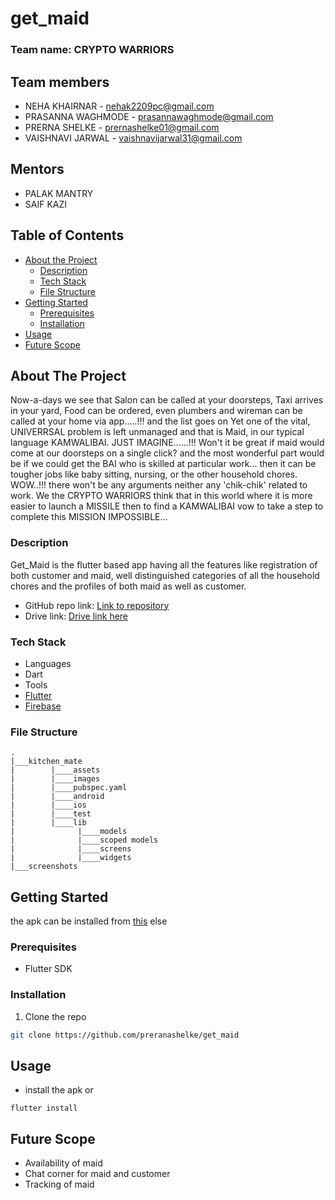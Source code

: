 # get_maid
### Team name: CRYPTO WARRIORS

## Team members
* NEHA KHAIRNAR - nehak2209pc@gmail.com
* PRASANNA WAGHMODE - prasannawaghmode@gmail.com
* PRERNA SHELKE - prernashelke01@gmail.com
* VAISHNAVI JARWAL - vaishnavijarwal31@gmail.com

## Mentors
* PALAK MANTRY
* SAIF KAZI

## Table of Contents

* [About the Project](#about-the-project)
  * [Description](#Description)
  * [Tech Stack](#tech-stack)
  * [File Structure](#file-structure)
* [Getting Started](#getting-started)
  * [Prerequisites](#prerequisites)
  * [Installation](#installation)
* [Usage](#usage)
* [Future Scope](#future-scope)


## About The Project
Now-a-days we see that Salon can be called at your doorsteps, Taxi arrives in your yard, Food can be ordered, even plumbers and wireman can be called at your home via app.....!!! and the list goes on
Yet one of the vital, UNIVERRSAL problem is left unmanaged and that is Maid, in our typical language KAMWALIBAI.
JUST IMAGINE......!!!
Won't it be great if maid would come at our doorsteps on a single click? and the most wonderful part would be if we could get the BAI who is skilled at particular work...
then it can be tougher jobs like baby sitting, nursing, or the other household chores.
WOW..!!! there won't be any arguments neither any 'chik-chik' related to work.
We the CRYPTO WARRIORS think that in this world where it is more easier to launch a MISSILE then to find a KAMWALIBAI vow to take a step to complete this
MISSION IMPOSSIBLE...

### Description  
Get_Maid is the flutter based app having  all the features like registration of both customer and maid, well distinguished categories of all the household chores and the profiles of both maid as well as customer.

* GitHub repo link: [Link to repository](https://github.com/preranashelke/get_maid)
* Drive link: [Drive link here](https://drive.google.com/file/d/1FXxPFlVmOWRhs8bqyb6K1OtxKm689zNZ/view?usp=sharing)

### Tech Stack
* Languages
 * Dart
* Tools
 * [Flutter](https://flutter.dev/)
 * [Firebase](https://firebase.google.com/)

### File Structure
```
.
|___kitchen_mate
|        |____assets
|        |____images
|        |____pubspec.yaml
|        |____android
|        |____ios
|        |____test
|        |____lib
|              |____models
|              |____scoped models
|              |____screens
|              |____widgets
|___screenshots
```
## Getting Started
the apk can be installed from 
[this](https://drive.google.com/file/d/1FXxPFlVmOWRhs8bqyb6K1OtxKm689zNZ/view?usp=sharing)
else
### Prerequisites
* Flutter SDK
### Installation
1. Clone the repo
```sh
git clone https://github.com/preranashelke/get_maid
```
## Usage
* install the apk
or
```
flutter install
```
## Future Scope
* Availability of maid
* Chat corner for maid and customer
* Tracking of maid

